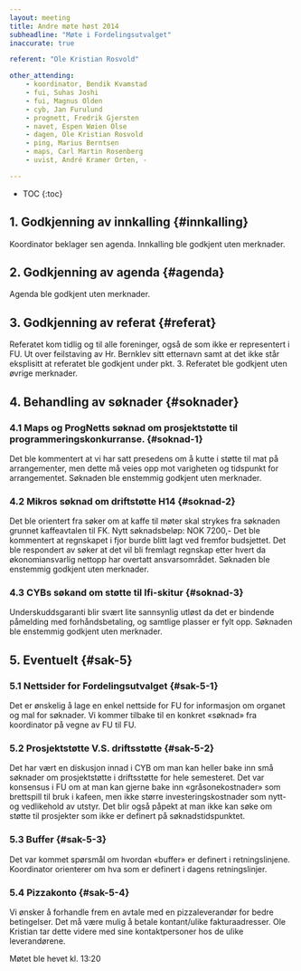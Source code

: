 ```yaml
---
layout: meeting
title: Andre møte høst 2014
subheadline: "Møte i Fordelingsutvalget"
inaccurate: true

referent: "Ole Kristian Rosvold"

other_attending:
    - koordinator, Bendik Kvamstad
    - fui, Suhas Joshi
    - fui, Magnus Olden
    - cyb, Jan Furulund
    - prognett, Fredrik Gjersten
    - navet, Espen Wøien Olse
    - dagen, Ole Kristian Rosvold
    - ping, Marius Berntsen
    - maps, Carl Martin Rosenberg
    - uvist, André Kramer Orten, -

---
```


* TOC
{:toc}

## 1. Godkjenning av innkalling {#innkalling}
Koordinator beklager sen agenda.
Innkalling ble godkjent uten merknader.

## 2. Godkjenning av agenda {#agenda}
Agenda ble godkjent uten merknader.

## 3. Godkjenning av referat {#referat}
Referatet kom tidlig og til alle foreninger, også de som ikke er representert i FU.
Ut over feilstaving av Hr. Bernklev sitt etternavn samt at det ikke står eksplisitt at referatet ble godkjent under pkt. 3.
Referatet ble godkjent uten øvrige merknader.

## 4. Behandling av søknader {#soknader}
### 4.1 Maps og ProgNetts søknad om prosjektstøtte til programmeringskonkurranse. {#soknad-1}
Det ble kommentert at vi har satt presedens om å kutte i støtte til mat på arrangementer, men dette må veies opp mot varigheten og tidspunkt for arrangementet.
Søknaden ble enstemmig godkjent uten merknader.

### 4.2 Mikros søknad om driftstøtte H14 {#soknad-2}
Det ble orientert fra søker om at kaffe til møter skal strykes fra søknaden grunnet kaffeavtalen til FK. Nytt søknadsbeløp: NOK 7200,-
Det ble kommentert at regnskapet i fjor burde blitt lagt ved fremfor budsjettet.
Det ble respondert av søker at det vil bli fremlagt regnskap etter hvert da økonomiansvarlig nettopp har overtatt ansvarsområdet.
Søknaden ble enstemmig godkjent uten merknader.

### 4.3 CYBs søkand om støtte til Ifi-skitur {#soknad-3}
Underskuddsgaranti blir svært lite sannsynlig utløst da det er bindende påmelding med forhåndsbetaling, og samtlige plasser er fylt opp.
Søknaden ble enstemmig godkjent uten merknader.

## 5. Eventuelt {#sak-5}
### 5.1 Nettsider for Fordelingsutvalget {#sak-5-1}
Det er ønskelig å lage en enkel nettside for FU for informasjon om organet og mal for søknader.
Vi kommer tilbake til en konkret «søknad» fra koordinator på vegne av FU til FU.

### 5.2 Prosjektstøtte V.S. driftsstøtte {#sak-5-2}
Det har vært en diskusjon innad i CYB om man kan heller bake inn små søknader om prosjektstøtte i driftsstøtte for hele semesteret.
Det var konsensus i FU om at man kan gjerne bake inn «gråsonekostnader» som brettspill til bruk i kafeen, men ikke større investeringskostnader som nytt- og vedlikehold av utstyr.
Det blir også påpekt at man ikke kan søke om støtte til prosjekter som ikke er definert på søknadstidspunktet.

### 5.3 Buffer {#sak-5-3}
Det var kommet spørsmål om hvordan «buffer» er definert i retningslinjene.
Koordinator orienterer om hva som er definert i dagens retningslinjer.

### 5.4 Pizzakonto {#sak-5-4}
Vi ønsker å forhandle frem en avtale med en pizzaleverandør for bedre betingelser. Det må være mulig å betale kontant/ulike fakturaadresser. Ole Kristian tar dette videre med sine kontaktpersoner hos de ulike leverandørene.

Møtet ble hevet kl. 13:20
